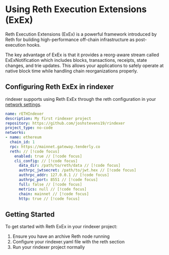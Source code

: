 # Using Reth Execution Extensions (ExEx)
Reth Execution Extensions (ExEx) is a powerful framework introduced by Reth for building high-performance off-chain infrastructure as post-execution hooks.

The key advantage of ExEx is that it provides a reorg-aware stream called ExExNotification which includes blocks, transactions, receipts, state changes, and trie updates. This allows your applications to safely operate at native block time while handling chain reorganizations properly.

## Configuring Reth ExEx in rindexer
rindexer supports using Reth ExEx through the reth configuration in your [network settings](/docs/start-building/yaml-config/networks#reth).

```yaml [rindexer.yaml]
name: rETHIndexer
description: My first rindexer project
repository: https://github.com/joshstevens19/rindexer
project_type: no-code
networks:
- name: ethereum
  chain_id: 1
  rpc: https://mainnet.gateway.tenderly.co
  reth: // [!code focus]
    enabled: true // [!code focus]
    cli_config: // [!code focus]
      data_dir: /path/to/reth/data // [!code focus]
      authrpc_jwtsecret: /path/to/jwt.hex // [!code focus]
      authrpc_addr: 127.0.0.1 // [!code focus]
      authrpc_port: 8551 // [!code focus]
      full: false // [!code focus]
      metrics: null // [!code focus]
      chain: mainnet // [!code focus]
      http: true // [!code focus]
```

## Getting Started
To get started with Reth ExEx in your rindexer project:
1. Ensure you have an archive Reth node running
2. Configure your rindexer.yaml file with the reth section
3. Run your rindexer project normally